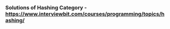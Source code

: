 ### Solutions of Hashing Category - https://www.interviewbit.com/courses/programming/topics/hashing/